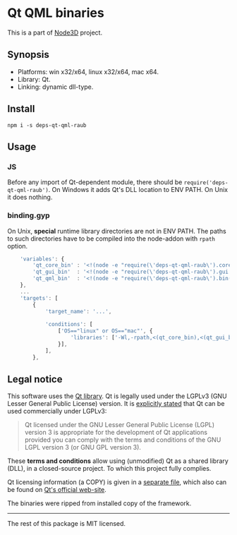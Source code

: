 # Qt QML binaries

This is a part of [Node3D](https://github.com/node-3d) project.


## Synopsis

* Platforms: win x32/x64, linux x32/x64, mac x64.
* Library: Qt.
* Linking: dynamic dll-type.


## Install

`npm i -s deps-qt-qml-raub`


## Usage


### JS

Before any import of Qt-dependent module, there should be `require('deps-qt-qml-raub')`.
On Windows it adds Qt's DLL location to ENV PATH. On Unix it does nothing.


### binding.gyp

On Unix, **special** runtime library directories are not in ENV PATH. The paths
to such directories have to be compiled into the node-addon with `rpath` option.

```javascript
	'variables': {
		'qt_core_bin' : '<!(node -e "require(\'deps-qt-qml-raub\').core.bin()")',
		'qt_gui_bin'  : '<!(node -e "require(\'deps-qt-qml-raub\').gui.bin()")',
		'qt_qml_bin'  : '<!(node -e "require(\'deps-qt-qml-raub\').bin()")',
	},
	...
	'targets': [
		{
			'target_name': '...',
			
			'conditions': [
				['OS=="linux" or OS=="mac"', {
					'libraries': ['-Wl,-rpath,<(qt_core_bin),<(qt_gui_bin),<(qt_core_gui)'],
				}],
			],
		},
```


## Legal notice

This software uses the [Qt library](https://www.qt.io/).
Qt is legally used under the LGPLv3 (GNU Lesser General Public License) version.
It is [explicitly stated](https://doc.qt.io/qt-5.10/licensing.html) that Qt can be used commercially under LGPLv3:

> Qt licensed under the GNU Lesser General Public License (LGPL) version 3 is
appropriate for the development of Qt applications provided you can comply
with the terms and conditions of the GNU LGPL version 3 (or GNU GPL version 3).

These **terms and conditions** allow using (unmodified) Qt as a shared library (DLL), in a closed-source project.
To which this project fully complies.

Qt licensing information (a COPY) is given in a [separate file](/QT_LGPL),
which also can be found on
[Qt's official web-site](http://doc.qt.io/qt-5/lgpl.html).

The binaries were ripped from installed copy of the framework.

---

The rest of this package is MIT licensed.
